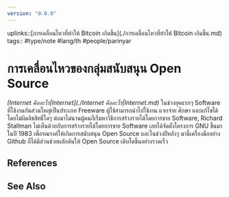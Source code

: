 ```yaml
---
version: "0.0.0"
---
```

uplinks::[การเคลื่อนไหวที่ทำให้ Bitcoin เกิดขึ้น](./การเคลื่อนไหวที่ทำให้ Bitcoin เกิดขึ้น.md)
tags:: #type/note #lang/th #people/parinyar
# การเคลื่อนไหวของกลุ่มสนับสนุน Open Source
*[Internet คืออะไร|Internet](./Internet คืออะไร|Internet.md)* ในช่วงยุคแรกๆ Software ที่ใช้งานกันส่วนใหญ่เป็นประเภท Freeware ผู้ใช้สามารถนำไปใช้งาน แจกจ่าย ศึกษา และแก้ไขได้โดยไม่ผิดลิขสิทธิ์ใดๆ ต่อมาไม่นานผู้คนก็เริ่มหาวิธีการสร้างรายได้โดยการขาย Software, Richard Stallman ไม่เห็นด้วยกับการสร้างรายได้โดยการขาย Software เลยได้จัดตั้งโครงการ GNU ขึ้นมาในปี 1983 เพื่อรณรงค์ให้เกิดการสนับสนุน Open Source และในช่วงปีหลังๆ มานี้เครื่องมืออย่าง Github ก็ได้มีส่วนช่วยผลักดันให้ Open Source เติบโตขึ้นอย่างรวดเร็ว

## References

## See Also
